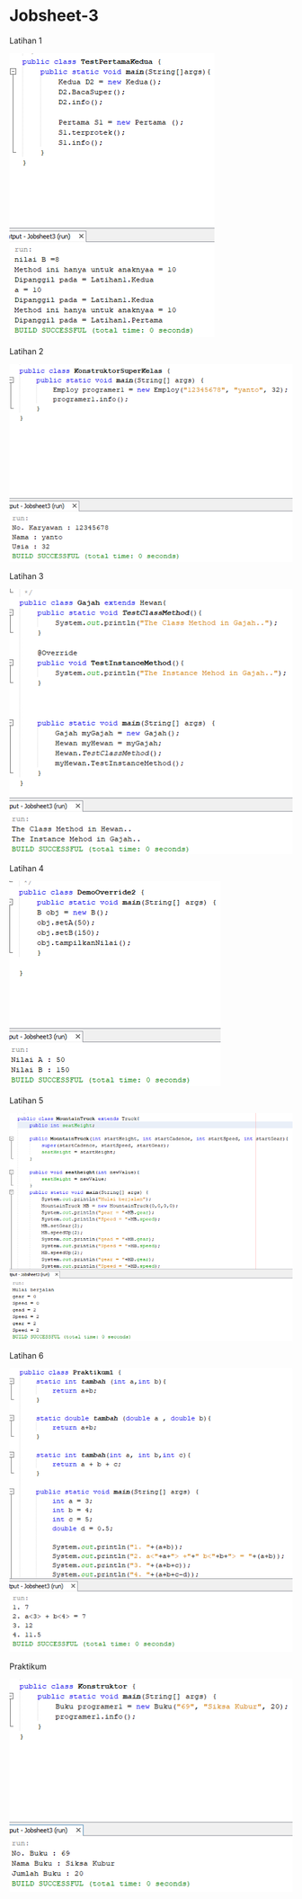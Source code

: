 # Jobsheet-3

Latihan 1

![Latihan1](https://github.com/Fareladzin/Jobsheet-3/blob/master/Latihan1.PNG)

Latihan 2

![Latihan1](https://github.com/Fareladzin/Jobsheet-3/blob/master/Latihan2.PNG)

Latihan 3

![Latihan1](https://github.com/Fareladzin/Jobsheet-3/blob/master/Latihan3.PNG)

Latihan 4

![Latihan1](https://github.com/Fareladzin/Jobsheet-3/blob/master/Latihan4.PNG)

Latihan 5

![Latihan1](https://github.com/Fareladzin/Jobsheet-3/blob/master/Latihan5.PNG)

Latihan 6

![Latihan1](https://github.com/Fareladzin/Jobsheet-3/blob/master/Latihan6.PNG)

Praktikum

![Praktikum](https://github.com/Fareladzin/Jobsheet-3/blob/master/Praktikum.PNG)
